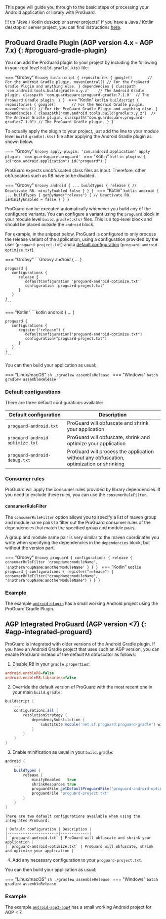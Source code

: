 
This page will guide you through to the basic steps of processing your Android application or library with ProGuard.

!!! tip "Java / Kotlin desktop or server projects"
    If you have a Java / Kotlin desktop or server project, you can find instructions [here](gradle.md).

## ProGuard Gradle Plugin (AGP version 4.x - AGP 7.x) {: #proguard-gradle-plugin}

You can add the ProGuard plugin to your project by
including the following in your root level `build.gradle(.kts)` file:

=== "Groovy"
    ```Groovy
    buildscript {
        repositories {
            google()       // For the Android Gradle plugin.
            mavenCentral() // For the ProGuard Gradle Plugin and anything else.
        }
        dependencies {
            classpath 'com.android.tools.build:gradle:x.y.z'    // The Android Gradle plugin.
            classpath 'com.guardsquare:proguard-gradle:7.1.0'  // The ProGuard Gradle plugin.
        }
    }
    ```
=== "Kotlin"
    ```kotlin
    buildscript {
        repositories {
            google()       // For the Android Gradle plugin.
            mavenCentral() // For the ProGuard Gradle Plugin and anything else.
        }
        dependencies {
            classpath("com.android.tools.build:gradle:x.y.z")  // The Android Gradle plugin.
            classpath("com.guardsquare:proguard-gradle:7.1.0") // The ProGuard Gradle plugin.
        }
    }
    ```

To actually apply the plugin to your project,
just add the line to your module level `build.gradle(.kts)` file after applying the Android Gradle plugin as shown below.

=== "Groovy"
    ```Groovy
     apply plugin: 'com.android.application'
     apply plugin: 'com.guardsquare.proguard'
    ```
=== "Kotlin"
    ```kotlin
    plugins {
        id("com.android.application")
        id("proguard")
    }
    ```

ProGuard expects unobfuscated class files as input. Therefore, other obfuscators such as R8 have to be disabled.

=== "Groovy"
    ```Groovy
    android {
        ...
        buildTypes {
           release {
              // Deactivate R8.
              minifyEnabled false
           }
        }
    }
    ```
=== "Kotlin"
    ```kotlin
    android {
        ...
        buildTypes {
            getByName("release") {
                // Deactivate R8.
                isMinifyEnabled = false
            }
        }
    }
    ```

ProGuard can be executed automatically whenever you build any of the configured variants.
You can configure a variant using the `proguard` block in your module level `build.gradle(.kts)` files. 
This is a top-level block and should be placed outside the `android` block.

For example, in the snippet below, ProGuard is configured to only process the release variant of the application,
using a configuration provided by the user (`proguard-project.txt`) and a [default configuration](#default-configurations) (`proguard-android-optimize.txt`). 

=== "Groovy"
    ```Groovy
    android {
        ...
    }

    proguard {
       configurations {
          release {
             defaultConfiguration 'proguard-android-optimize.txt'
             configuration 'proguard-project.txt'
          }
       }
    }
    ```
=== "Kotlin"
    ```kotlin
    android {
        ...
    }

    proguard {
       configurations {
          register("release") {
             defaultConfiguration("proguard-android-optimize.txt")
             configuration("proguard-project.txt")
          }
       }
    }
    ```

You can then build your application as usual:

=== "Linux/macOS"
    ```sh
    ./gradlew assembleRelease
    ```
=== "Windows"
    ```batch
    gradlew assembleRelease
    ```

### Default configurations

There are three default configurations available:

| Default configuration | Description |
|-----------------------|-------------|
| `proguard-android.txt`          | ProGuard will obfuscate and shrink your application |
| `proguard-android-optimize.txt` | ProGuard will obfuscate, shrink and optimize your application |
| `proguard-android-debug.txt`    | ProGuard will process the application without any obfuscation,<br>optimization or shrinking |

### Consumer rules

ProGuard will apply the consumer rules provided by library dependencies. If you need to exclude these rules,
you can use the `consumerRuleFilter`.

#### consumerRuleFilter

The `consumerRuleFilter` option allows you to specify a list of maven group and
module name pairs to filter out the ProGuard consumer rules of the dependencies
that match the specified group and module pairs.

A group and module name pair is very similar to the maven coordinates you write
when specifying the dependencies in the `dependencies` block, but without the
version part.

=== "Groovy"
    ```Groovy
    proguard {
        configurations {
            release {
                consumerRuleFilter 'groupName:moduleName', 'anotherGroupName:anotherModuleName'
            }
        }
    }
    ```
=== "Kotlin"
    ```Kotlin
    proguard {
        configurations {
            register("release") {
                consumerRuleFilter("groupName:moduleName", "anotherGroupName:anotherModuleName")
            }
        }
    }
    ```

### Example

The example [`android-plugin`](https://github.com/Guardsquare/proguard/tree/master/examples/android-plugin)
has a small working Android project using the ProGuard Gradle Plugin.

## AGP Integrated ProGuard (AGP version <7) {: #agp-integrated-proguard}

ProGuard is integrated with older versions of the Android Gradle plugin. 
If you have an Android Gradle project that uses such an AGP version, 
you can enable ProGuard instead of the default `R8` obfuscator as follows:

1. Disable R8 in your `gradle.properties`:
```ini
android.enableR8=false
android.enableR8.libraries=false
```

2. Override the default version of ProGuard with the most recent one in your
   main `build.gradle`:
```Groovy
buildscript {
    ...
    configurations.all {
        resolutionStrategy {
            dependencySubstitution {
                substitute module('net.sf.proguard:proguard-gradle') with module('com.guardsquare:proguard-gradle:7.1.0')
            }
        }
    }
}
```

3. Enable minification as usual in your `build.gradle`:
```Groovy
android {
    ...
    buildTypes {
        release {
            minifyEnabled   true
            shrinkResources true
            proguardFile getDefaultProguardFile('proguard-android-optimize.txt')
            proguardFile 'proguard-project.txt'
        }
    }
}
```

    There are two default configurations available when using the integrated ProGuard:

    | Default configuration | Description |
    |-----------------------|-------------|
    | `proguard-android.txt` | ProGuard will obfuscate and shrink your application |
    | `proguard-android-optimize.txt` | ProGuard will obfuscate, shrink and optimize your application |

4. Add any necessary configuration to your `proguard-project.txt`.

You can then build your application as usual:

=== "Linux/macOS"
    ```sh
    ./gradlew assembleRelease
    ```
=== "Windows"
    ```batch
    gradlew assembleRelease
    ```

### Example

The example [`android-agp3-agp4`](https://github.com/Guardsquare/proguard/tree/master/examples/android-agp3-agp4) 
has a small working Android project for AGP < 7.



